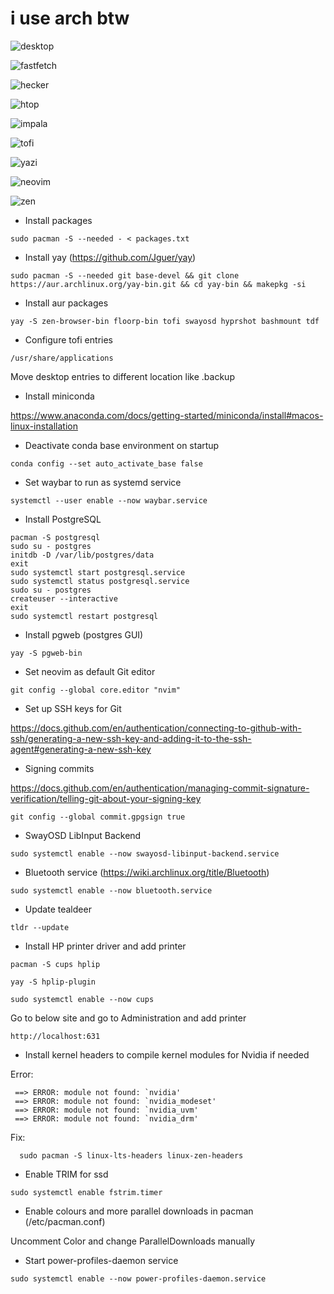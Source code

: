 # i use arch btw

![desktop](https://github.com/blacklytning/hyprdots/blob/master/screenshots/ss_desktop.jpeg)

![fastfetch](https://github.com/blacklytning/hyprdots/blob/master/screenshots/ss_fastfetch.jpeg)

![hecker](https://github.com/blacklytning/hyprdots/blob/master/screenshots/ss_hecker.jpeg)

![htop](https://github.com/blacklytning/hyprdots/blob/master/screenshots/ss_htop.jpeg)

![impala](https://github.com/blacklytning/hyprdots/blob/master/screenshots/ss_impala.jpeg)

![tofi](https://github.com/blacklytning/hyprdots/blob/master/screenshots/ss_tofi.jpeg)

![yazi](https://github.com/blacklytning/hyprdots/blob/master/screenshots/ss_yazi.jpeg)

![neovim](https://github.com/blacklytning/hyprdots/blob/master/screenshots/ss_neovim.jpeg)

![zen](https://github.com/blacklytning/hyprdots/blob/master/screenshots/ss_zen.jpeg)

- Install packages
```
sudo pacman -S --needed - < packages.txt
```

- Install yay (https://github.com/Jguer/yay)
```
sudo pacman -S --needed git base-devel && git clone https://aur.archlinux.org/yay-bin.git && cd yay-bin && makepkg -si
```
- Install aur packages
```
yay -S zen-browser-bin floorp-bin tofi swayosd hyprshot bashmount tdf
```
- Configure tofi entries
```
/usr/share/applications
```
Move desktop entries to different location like .backup

- Install miniconda

https://www.anaconda.com/docs/getting-started/miniconda/install#macos-linux-installation

- Deactivate conda base environment on startup
```
conda config --set auto_activate_base false
```
- Set waybar to run as systemd service
```
systemctl --user enable --now waybar.service
```
- Install PostgreSQL
```
pacman -S postgresql
sudo su - postgres
initdb -D /var/lib/postgres/data
exit
sudo systemctl start postgresql.service
sudo systemctl status postgresql.service
sudo su - postgres
createuser --interactive
exit
sudo systemctl restart postgresql
```

- Install pgweb (postgres GUI)
```
yay -S pgweb-bin
```
- Set neovim as default Git editor
```
git config --global core.editor "nvim"
```
- Set up SSH keys for Git

https://docs.github.com/en/authentication/connecting-to-github-with-ssh/generating-a-new-ssh-key-and-adding-it-to-the-ssh-agent#generating-a-new-ssh-key

- Signing commits 

https://docs.github.com/en/authentication/managing-commit-signature-verification/telling-git-about-your-signing-key

```
git config --global commit.gpgsign true
```
- SwayOSD LibInput Backend
```
sudo systemctl enable --now swayosd-libinput-backend.service
```
- Bluetooth service (https://wiki.archlinux.org/title/Bluetooth)
```
sudo systemctl enable --now bluetooth.service
```
- Update tealdeer 
```
tldr --update
```
- Install HP printer driver and add printer

```
pacman -S cups hplip
```
```
yay -S hplip-plugin
```
```
sudo systemctl enable --now cups
```
Go to below site and go to Administration and add printer
```
http://localhost:631
```
- Install kernel headers to compile kernel modules for Nvidia if needed

Error:
```
 ==> ERROR: module not found: `nvidia'
 ==> ERROR: module not found: `nvidia_modeset'
 ==> ERROR: module not found: `nvidia_uvm'
 ==> ERROR: module not found: `nvidia_drm'

```
Fix:
```
  sudo pacman -S linux-lts-headers linux-zen-headers
```
- Enable TRIM for ssd
```
sudo systemctl enable fstrim.timer
```
- Enable colours and more parallel downloads in pacman (/etc/pacman.conf)

Uncomment Color and change ParallelDownloads manually

- Start power-profiles-daemon service
```
sudo systemctl enable --now power-profiles-daemon.service
```
